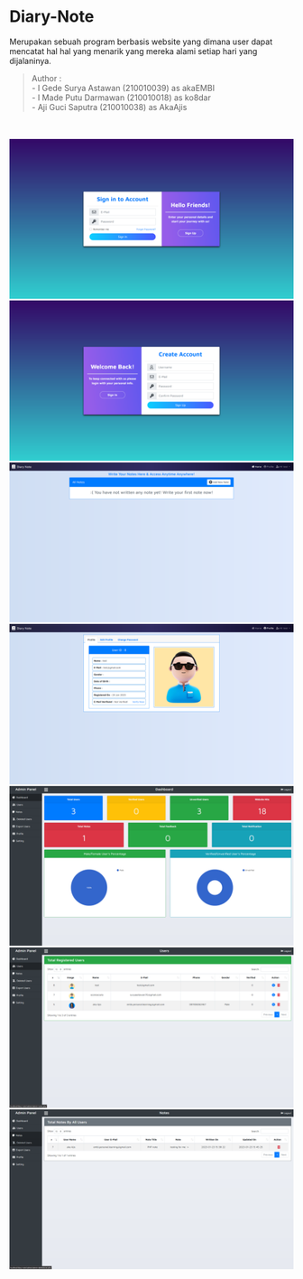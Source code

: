 # Diary-Note
Merupakan sebuah program berbasis website yang dimana user dapat mencatat hal hal yang menarik yang mereka alami setiap hari yang dijalaninya.
<br>
>Author :
><br> - I Gede Surya Astawan (210010039) as akaEMBI
><br> - I Made Putu Darmawan (210010018) as ko8dar
><br> - Aji Guci Saputra (210010038) as AkaAjis

<br>
<br>
<img src="Screenshots/1.png" alt="Login Page" title="login page">
<br>
<img src="Screenshots/2.png" alt="Register Page" title="register page">
<br>
<img src="Screenshots/3.png" alt="" title="">
<br>
<img src="Screenshots/4.png" alt="" title="">
<br>
<img src="Screenshots/5.png" alt="" title="">
<br>
<img src="Screenshots/6.png" alt="" title="">
<br>
<img src="Screenshots/7.png" alt="" title="">
